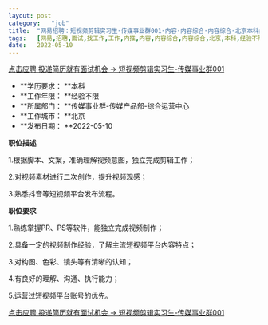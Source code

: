 ```yaml
---
layout:	post
category:	"job"
title:	"网易招聘：短视频剪辑实习生-传媒事业群001-内容-内容综合-内容综合-北京本科经验不限"
tags:	[网易,招聘,面试,找工作,工作,内推,内容,内容综合,内容综合,北京,本科,经验不限]
date:	2022-05-10
---
```


[点击应聘 投递简历就有面试机会 ->  短视频剪辑实习生-传媒事业群001](http://mobile.bole.netease.com/bole/boleDetail?id=37642&employeeId=346f03c3cda5f04c&key=all)



- **学历要求： **本科
- **工作年限： **经验不限
- **所属部门： **传媒事业群-传媒产品部-综合运营中心
- **工作城市： **北京
- **发布日期： **2022-05-10



**职位描述**

1.根据脚本、文案，准确理解视频意图，独立完成剪辑工作；

2.对视频素材进行二次创作，提升视频观感；

3.熟悉抖音等短视频平台发布流程。





**职位要求**

1.熟练掌握PR、PS等软件，能独立完成视频制作；

2.具备一定的视频制作经验，了解主流短视频平台内容特点；

3.对构图、色彩、镜头等有清晰的认知；

4.有良好的理解、沟通、执行能力；

5.运营过短视频平台账号的优先。



[点击应聘 投递简历就有面试机会 ->  短视频剪辑实习生-传媒事业群001](http://mobile.bole.netease.com/bole/boleDetail?id=37642&employeeId=346f03c3cda5f04c&key=all)